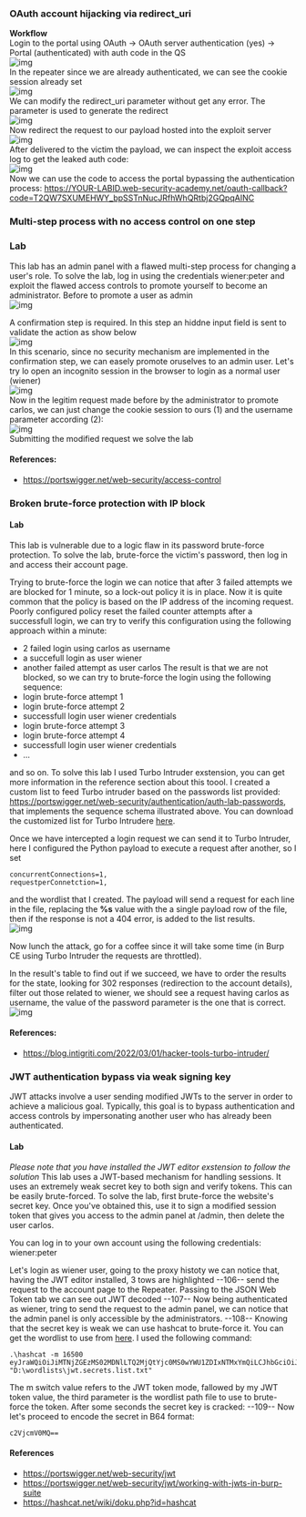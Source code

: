 ### OAuth account hijacking via redirect_uri
<b>Workflow</b><br/>
Login to the portal using OAuth -> OAuth server authentication (yes) -> Portal (authenticated)  with auth code in the QS
<br>![img](./img/5.png)<br>
In the repeater since we are already authenticated, we can see the cookie session already set
<br>![img](./img/6.png)<br>
We can modify the redirect_uri parameter without get any error. The parameter is used to generate the redirect
<br>![img](./img/7.png)<br>
Now redirect the request to our payload hosted into the exploit server
<br>![img](./img/8.png)<br>
After delivered to the victim the payload, we can inspect the exploit access log to get the leaked auth code:
<br>![img](./img/9.png)<br>
Now we can use the code to access the portal bypassing the authentication process:
https://YOUR-LABID.web-security-academy.net/oauth-callback?code=T2QW7SXUMEHWY_bpSSTnNucJRfhWhQRtbj2GQpqAINC

### Multi-step process with no access control on one step 
### Lab
This lab has an admin panel with a flawed multi-step process for changing a user's role. 
To solve the lab, log in using the credentials wiener:peter and exploit the flawed access controls to promote yourself to become an administrator.
Before to promote a user as admin 
<br>![img](./img/83.png)<br>

A confirmation step is required. In this step an hiddne input field is sent to validate the action as show below
<br>![img](./img/84.png)<br>
In this scenario, since no security mechanism are implemented in the confirmation step, we can easely promote oruselves to an admin user. Let's try lo open an incognito session in the browser to login as a normal user (wiener)
<br>![img](./img/85.png)<br>
Now in the legitim request made before by the administrator to promote carlos, we can just change the cookie session to ours (1) and the username parameter according (2):
<br>![img](./img/86.png)<br>
Submitting the modified request we solve the lab

#### References:
+ https://portswigger.net/web-security/access-control

### Broken brute-force protection with IP block
#### Lab
This lab is vulnerable due to a logic flaw in its password brute-force protection. To solve the lab, brute-force the victim's password, then log in and access their account page.

Trying to brute-force the login we can notice that after 3 failed attempts we are blocked for 1 minute, so a lock-out policy it is in place. Now it is quite common that the policy is based on the IP address of the incoming request. Poorly configured policy reset the failed counter attempts after a successfull login, we can try to verify this configuration using the following approach within a minute:
+ 2 failed login using carlos as username
+ a succefull login as user wiener
+ another failed attempt as user carlos
The result is that we are not blocked, so we can try to brute-force the login using the following sequence:
+ login brute-force attempt 1
+ login brute-force attempt 2
+ successfull login user wiener credentials
+ login brute-force attempt 3
+ login brute-force attempt 4
+ successfull login user wiener credentials
+ ...

and so on. To solve this lab I used Turbo Intruder exstension, you can get more information in the reference section about this toool. I created a custom list to feed Turbo intruder based on the passwords list provided: https://portswigger.net/web-security/authentication/auth-lab-passwords, that implements the sequence schema illustrated above. You can download the customized list for Turbo Intrudere [here](./file/wl_auth.txt).

Once we have intercepted a login request we can send it to Turbo Intruder, here I configured the Python payload to execute a request after another, so I set
```
concurrentConnections=1,
requestperConnetction=1,
```
and the wordlist that I created. The payload will send a request for each line in the file, replacing the <b>%s</b>
value with the a single payload row of the file, then if the response is not a 404 error, is added to the list results.
<br>![img](./img/87.png)<br>

Now lunch the attack, go for a coffee since it will take some time (in Burp CE using Turbo Intruder the requests are throttled). 

In the result's table to find out if we succeed, we have to order the results for the state, looking for 302 responses (redirection to the account details), filter out those related to wiener, we should see a request having carlos as username, the value of the password parameter is the one that is correct.
<br>![img](./img/88.png)<br>


#### References:
+ https://blog.intigriti.com/2022/03/01/hacker-tools-turbo-intruder/

### JWT authentication bypass via weak signing key
JWT attacks involve a user sending modified JWTs to the server in order to achieve a malicious goal. Typically, this goal is to bypass authentication and access controls by impersonating another user who has already been authenticated. 
#### Lab
<i>Please note that you have installed the JWT editor exstension to follow the solution</i>
This lab uses a JWT-based mechanism for handling sessions. It uses an extremely weak secret key to both sign and verify tokens. This can be easily brute-forced. To solve the lab, first brute-force the website's secret key. Once you've obtained this, use it to sign a modified session token that gives you access to the admin panel at /admin, then delete the user carlos.

You can log in to your own account using the following credentials: wiener:peter 

Let's login as wiener user, going to the proxy histoty we can notice that, having the JWT editor installed, 3 tows are highlighted
--106--
send the request to the account page to the Repeater. Passing to the JSON Web Token tab we can see out JWT decoded
--107--
Now being authenticated as wiener, tring to send the request to the admin panel, we can notice that the admin panel is only accessible by the administrators. 
--108--
Knowing that the secret key is weak we can use hashcat to brute-force it. You can get the wordlist to use from [here](https://github.com/wallarm/jwt-secrets/blob/master/jwt.secrets.list). I used the following command:
```
.\hashcat -m 16500 eyJraWQiOiJiMTNjZGEzMS02MDNlLTQ2MjQtYjc0MS0wYWU1ZDIxNTMxYmQiLCJhbGciOiJIUzI1NiJ9.eyJpc3MiOiJwb3J0c3dpZ2dlciIsInN1YiI6IndpZW5lciIsImV4cCI6MTY3NDIyNjQxN30.T0XcbTnWQ1MWDn5ZcfU46AEU0i1K4Ta5yhuiCWby_lM "D:\wordlists\jwt.secrets.list.txt"
```
The m switch value refers to the JWT token mode, fallowed by my JWT token value, the third parameter is the wordlist path file to use to brute-force the token. After some seconds the secret key is cracked:
--109--
Now let's proceed to encode the secret in B64 format:
```
c2VjcmV0MQ==
```

#### References
+ https://portswigger.net/web-security/jwt
+ https://portswigger.net/web-security/jwt/working-with-jwts-in-burp-suite
+ https://hashcat.net/wiki/doku.php?id=hashcat
